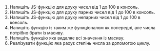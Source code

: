 1. Напишіть JS-функцію для друку чисел від 1 до 100 в консоль.
2. Напишіть JS-функцію для друку парних чисел від 1 до 100 в консоль.
3. Напишіть JS-функцію для друку непарних чисел від 1 до 100 в консоль.
4. Напишіть функцію із таким же функціоналом як попередні, але числа потрібно брати із масиву.
5. Напишіть функцію яка  видаляє всі значення із масиву.
6. Реалізувати функцію яка рахує степінь числа за допомогою циклу.
